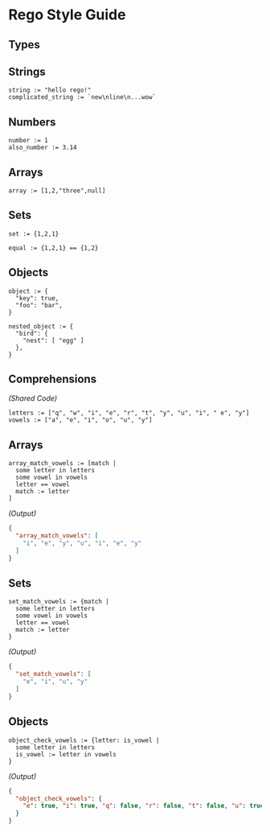 # Rego Style Guide


## Types




## Strings

```rego
string := "hello rego!"
complicated_string := `new\nline\n...wow`
```




## Numbers

```rego
number := 1
also_number := 3.14
```




## Arrays

```rego
array := [1,2,"three",null]
```




## Sets

```rego
set := {1,2,1}

equal := {1,2,1} == {1,2}
```




## Objects

```rego
object := {
  "key": true,
  "foo": "bar",
}

nested_object := {
  "bird": {
    "nest": [ "egg" ]
  },
}
```





## Comprehensions


_(Shared Code)_
```rego
letters := ["q", "w", "i", "e", "r", "t", "y", "u", "i", " e", "y"]
vowels := ["a", "e", "i", "o", "u", "y"]
```



## Arrays

```rego
array_match_vowels := [match |
  some letter in letters
  some vowel in vowels
  letter == vowel
  match := letter
]
```


_(Output)_
```json
{
  "array_match_vowels": [
    "i", "e", "y", "u", "i", "e", "y"
  ]
}

```



## Sets

```rego
set_match_vowels := {match |
  some letter in letters
  some vowel in vowels
  letter == vowel
  match := letter
}
```


_(Output)_
```json
{
  "set_match_vowels": [
    "e", "i", "u", "y"
  ]
}

```



## Objects

```rego
object_check_vowels := {letter: is_vowel |
  some letter in letters
  is_vowel := letter in vowels
}
```


_(Output)_
```json
{
  "object_check_vowels": {
    "e": true, "i": true, "q": false, "r": false, "t": false, "u": true, "w": false, "y": true
  }
}

```





